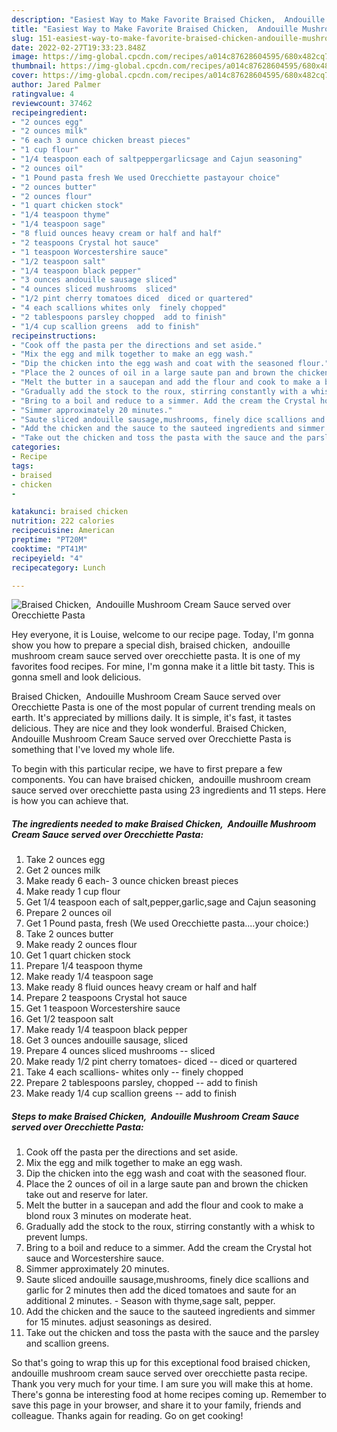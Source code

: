 ```yaml
---
description: "Easiest Way to Make Favorite Braised Chicken,  Andouille Mushroom Cream Sauce served over Orecchiette Pasta"
title: "Easiest Way to Make Favorite Braised Chicken,  Andouille Mushroom Cream Sauce served over Orecchiette Pasta"
slug: 151-easiest-way-to-make-favorite-braised-chicken-andouille-mushroom-cream-sauce-served-over-orecchiette-pasta
date: 2022-02-27T19:33:23.848Z
image: https://img-global.cpcdn.com/recipes/a014c87628604595/680x482cq70/braised-chicken-andouille-mushroom-cream-sauce-served-over-orecchiette-pasta-recipe-main-photo.jpg
thumbnail: https://img-global.cpcdn.com/recipes/a014c87628604595/680x482cq70/braised-chicken-andouille-mushroom-cream-sauce-served-over-orecchiette-pasta-recipe-main-photo.jpg
cover: https://img-global.cpcdn.com/recipes/a014c87628604595/680x482cq70/braised-chicken-andouille-mushroom-cream-sauce-served-over-orecchiette-pasta-recipe-main-photo.jpg
author: Jared Palmer
ratingvalue: 4
reviewcount: 37462
recipeingredient:
- "2 ounces egg"
- "2 ounces milk"
- "6 each 3 ounce chicken breast pieces"
- "1 cup flour"
- "1/4 teaspoon each of saltpeppergarlicsage and Cajun seasoning"
- "2 ounces oil"
- "1 Pound pasta fresh We used Orecchiette pastayour choice"
- "2 ounces butter"
- "2 ounces flour"
- "1 quart chicken stock"
- "1/4 teaspoon thyme"
- "1/4 teaspoon sage"
- "8 fluid ounces heavy cream or half and half"
- "2 teaspoons Crystal hot sauce"
- "1 teaspoon Worcestershire sauce"
- "1/2 teaspoon salt"
- "1/4 teaspoon black pepper"
- "3 ounces andouille sausage sliced"
- "4 ounces sliced mushrooms  sliced"
- "1/2 pint cherry tomatoes diced  diced or quartered"
- "4 each scallions whites only  finely chopped"
- "2 tablespoons parsley chopped  add to finish"
- "1/4 cup scallion greens  add to finish"
recipeinstructions:
- "Cook off the pasta per the directions and set aside."
- "Mix the egg and milk together to make an egg wash."
- "Dip the chicken into the egg wash and coat with the seasoned flour."
- "Place the 2 ounces of oil in a large saute pan and brown the chicken take out and reserve for later."
- "Melt the butter in a saucepan and add the flour and cook to make a blond roux 3 minutes on moderate heat."
- "Gradually add the stock to the roux, stirring constantly with a whisk to prevent lumps."
- "Bring to a boil and reduce to a simmer. Add the cream the Crystal hot sauce and Worcestershire sauce."
- "Simmer approximately 20 minutes."
- "Saute sliced andouille sausage,mushrooms, finely dice scallions and garlic for 2 minutes then add the diced tomatoes and saute for an additional 2 minutes. Season with thyme,sage salt, pepper."
- "Add the chicken and the sauce to the sauteed ingredients and simmer for 15 minutes. adjust seasonings as desired."
- "Take out the chicken and toss the pasta with the sauce and the parsley and scallion greens."
categories:
- Recipe
tags:
- braised
- chicken
- 

katakunci: braised chicken  
nutrition: 222 calories
recipecuisine: American
preptime: "PT20M"
cooktime: "PT41M"
recipeyield: "4"
recipecategory: Lunch

---
```



![Braised Chicken,  Andouille Mushroom Cream Sauce served over Orecchiette Pasta](https://img-global.cpcdn.com/recipes/a014c87628604595/680x482cq70/braised-chicken-andouille-mushroom-cream-sauce-served-over-orecchiette-pasta-recipe-main-photo.jpg)

Hey everyone, it is Louise, welcome to our recipe page. Today, I'm gonna show you how to prepare a special dish, braised chicken,  andouille mushroom cream sauce served over orecchiette pasta. It is one of my favorites food recipes. For mine, I'm gonna make it a little bit tasty. This is gonna smell and look delicious.



Braised Chicken,  Andouille Mushroom Cream Sauce served over Orecchiette Pasta is one of the most popular of current trending meals on earth. It's appreciated by millions daily. It is simple, it's fast, it tastes delicious. They are nice and they look wonderful. Braised Chicken,  Andouille Mushroom Cream Sauce served over Orecchiette Pasta is something that I've loved my whole life.


To begin with this particular recipe, we have to first prepare a few components. You can have braised chicken,  andouille mushroom cream sauce served over orecchiette pasta using 23 ingredients and 11 steps. Here is how you can achieve that.

<!--inarticleads1-->

##### The ingredients needed to make Braised Chicken,  Andouille Mushroom Cream Sauce served over Orecchiette Pasta:

1. Take 2 ounces egg
1. Get 2 ounces milk
1. Make ready 6 each- 3 ounce chicken breast pieces
1. Make ready 1 cup flour
1. Get 1/4 teaspoon each of salt,pepper,garlic,sage and Cajun seasoning
1. Prepare 2 ounces oil
1. Get 1 Pound pasta, fresh (We used Orecchiette pasta....your choice:)
1. Take 2 ounces butter
1. Make ready 2 ounces flour
1. Get 1 quart chicken stock
1. Prepare 1/4 teaspoon thyme
1. Make ready 1/4 teaspoon sage
1. Make ready 8 fluid ounces heavy cream or half and half
1. Prepare 2 teaspoons Crystal hot sauce
1. Get 1 teaspoon Worcestershire sauce
1. Get 1/2 teaspoon salt
1. Make ready 1/4 teaspoon black pepper
1. Get 3 ounces andouille sausage, sliced
1. Prepare 4 ounces sliced mushrooms -- sliced
1. Make ready 1/2 pint cherry tomatoes- diced -- diced or quartered
1. Take 4 each scallions- whites only -- finely chopped
1. Prepare 2 tablespoons parsley, chopped -- add to finish
1. Make ready 1/4 cup scallion greens -- add to finish




<!--inarticleads2-->

##### Steps to make Braised Chicken,  Andouille Mushroom Cream Sauce served over Orecchiette Pasta:

1. Cook off the pasta per the directions and set aside.
1. Mix the egg and milk together to make an egg wash.
1. Dip the chicken into the egg wash and coat with the seasoned flour.
1. Place the 2 ounces of oil in a large saute pan and brown the chicken take out and reserve for later.
1. Melt the butter in a saucepan and add the flour and cook to make a blond roux 3 minutes on moderate heat.
1. Gradually add the stock to the roux, stirring constantly with a whisk to prevent lumps.
1. Bring to a boil and reduce to a simmer. Add the cream the Crystal hot sauce and Worcestershire sauce.
1. Simmer approximately 20 minutes.
1. Saute sliced andouille sausage,mushrooms, finely dice scallions and garlic for 2 minutes then add the diced tomatoes and saute for an additional 2 minutes. - Season with thyme,sage salt, pepper.
1. Add the chicken and the sauce to the sauteed ingredients and simmer for 15 minutes. adjust seasonings as desired.
1. Take out the chicken and toss the pasta with the sauce and the parsley and scallion greens.




So that's going to wrap this up for this exceptional food braised chicken,  andouille mushroom cream sauce served over orecchiette pasta recipe. Thank you very much for your time. I am sure you will make this at home. There's gonna be interesting food at home recipes coming up. Remember to save this page in your browser, and share it to your family, friends and colleague. Thanks again for reading. Go on get cooking!
